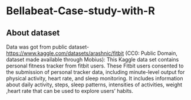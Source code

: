 # Bellabeat-Case-study-with-R
## About dataset 
Data was got from public dataset- https://www.kaggle.com/datasets/arashnic/fitbit (CC0: Public Domain, dataset made available through Mobius): This Kaggle data set contains personal fitness tracker from fitbit users. These Fitbit users consented to the submission of personal tracker data, including minute-level output for physical activity, heart rate, and sleep monitoring. It includes information about daily activity, steps, sleep patterns, intensities of activities, weight ,heart rate that can be used to explore users’ habits.
